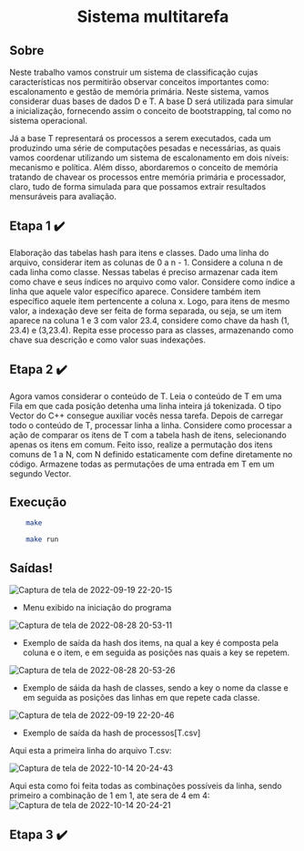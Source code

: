 <h1 align="center"> 
 Sistema multitarefa
</h1>




## Sobre 

<p>
Neste trabalho vamos construir um sistema de classificação cujas características nos permitirão observar conceitos importantes como: escalonamento e gestão de memória primária. Neste sistema, vamos considerar duas bases de dados D e T. A base D será utilizada para simular a inicialização, fornecendo assim o conceito de bootstrapping, tal como no sistema operacional.

Já a base T representará os processos a serem executados, cada um produzindo uma série de computações pesadas e necessárias, as quais vamos coordenar utilizando um sistema de escalonamento em dois níveis: mecanismo e política. Além disso, abordaremos o conceito de memória tratando de chavear os processos entre memória primária e processador, 
claro, tudo de forma simulada para que possamos extrair resultados mensuráveis para avaliação.
</p>

## Etapa 1 :heavy_check_mark:

Elaboração das tabelas hash para itens e classes. Dado uma linha do arquivo, considerar item as colunas de 0 a n - 1. Considere a coluna n de cada linha como classe. Nessas tabelas é preciso armazenar cada item como chave e seus índices no arquivo como valor. Considere como índice a linha que aquele valor específico aparece. Considere também item específico aquele item pertencente a coluna x. Logo, para itens de mesmo valor, a indexação deve ser feita de forma separada, ou seja, se um item aparece na coluna 1 e 3 com valor 23.4, considere como chave da hash (1, 23.4) e (3,23.4). Repita esse processo para as classes, armazenando como chave sua descrição e como valor suas indexações.

## Etapa 2 :heavy_check_mark:

Agora vamos considerar o conteúdo de T. Leia o conteúdo de T em uma Fila em que cada posição detenha uma linha inteira já tokenizada. O tipo Vector do C++ consegue auxiliar vocês nessa tarefa. Depois de carregar todo o conteúdo de T, processar linha a linha. Considere como processar a ação de comparar os itens de T com a tabela hash de itens, selecionando apenas os itens em comum. Feito isso, realize a permutação dos itens comuns de 1 a N, com N definido estaticamente com define diretamente no código. Armazene todas as permutações de uma entrada em T em um segundo Vector.

## Execução 


```sh
    make
```
```sh
    make run
```
## Saídas!

![Captura de tela de 2022-09-19 22-20-15](https://user-images.githubusercontent.com/78819692/191146735-1ca79056-c720-4d9e-bed0-d7d0ec6440e6.png)

* Menu exibido na iniciação do programa

![Captura de tela de 2022-08-28 20-53-11](https://user-images.githubusercontent.com/78819692/187100035-d55b569b-581d-40d1-ad7a-5adaaada1184.png) 

* Exemplo de saída da hash dos items, na qual a key é composta pela coluna e o item, e em seguida as posições nas quais a key se repetem.

![Captura de tela de 2022-08-28 20-53-26](https://user-images.githubusercontent.com/78819692/187100160-e4566379-65c1-42e6-862c-68743402fe29.png)

* Exemplo de sáida da hash de classes, sendo a key o nome da classe e em seguida as posições das linhas em que repete cada classe.

![Captura de tela de 2022-09-19 22-20-46](https://user-images.githubusercontent.com/78819692/191146768-92de063a-70fa-4c0a-8bae-dc3220a13624.png)

* Exemplo de saída da hash de processos[T.csv]


Aqui esta a primeira linha do arquivo T.csv:

![Captura de tela de 2022-10-14 20-24-43](https://user-images.githubusercontent.com/78819692/195957181-c73ef6e4-d56a-4e85-942d-a8d4f733d3de.png)

Aqui esta como foi feita todas as combinações possíveis da linha, sendo primeiro a combinação de 1 em 1, ate sera de 4 em 4:
![Captura de tela de 2022-10-14 20-24-21](https://user-images.githubusercontent.com/78819692/195957379-433c8b2e-8344-4976-9b62-a108bb0bd847.png)


## Etapa 3 :heavy_check_mark:
